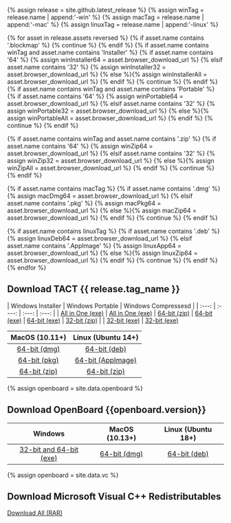 {% assign release = site.github.latest_release %}
{% assign winTag = release.name | append:'-win' %}
{% assign macTag = release.name | append:'-mac' %}
{% assign linuxTag = release.name | append:'-linux' %}

{% for asset in release.assets reversed %}
{% if asset.name contains '.blockmap' %}
{% continue %}
{% endif %}
{% if asset.name contains winTag and asset.name contains 'Installer' %}
{% if asset.name contains '64' %} {% assign winInstaller64 = asset.browser_download_url %}
{% elsif asset.name contains '32' %} {% assign winInstaller32 = asset.browser_download_url %} 
{% else %}{% assign winInstallerAll = asset.browser_download_url %} {% endif %}
{% continue %}
{% endif %}
{% if asset.name contains winTag and asset.name contains 'Portable' %}
{% if asset.name contains '64' %} {% assign winPortable64 = asset.browser_download_url %}
{% elsif asset.name contains '32' %} {% assign winPortable32 = asset.browser_download_url %} 
{% else %}{% assign winPortableAll = asset.browser_download_url %} {% endif %}
{% continue %}
{% endif %}

{% if asset.name contains winTag and asset.name contains '.zip' %}
{% if asset.name contains '64' %} {% assign winZip64 = asset.browser_download_url %}
{% elsif asset.name contains '32' %} {% assign winZip32 = asset.browser_download_url %} 
{% else %}{% assign winZipAll = asset.browser_download_url %} {% endif %}
{% continue %}
{% endif %}

{% if asset.name contains macTag %}
{% if asset.name contains '.dmg' %} {% assign macDmg64 = asset.browser_download_url %}
{% elsif asset.name contains '.pkg' %} {% assign macPkg64 = asset.browser_download_url %} 
{% else %}{% assign macZip64 = asset.browser_download_url %} {% endif %}
{% continue %}
{% endif %}

{% if asset.name contains linuxTag %}
{% if asset.name contains '.deb' %} {% assign linuxDeb64 = asset.browser_download_url %}
{% elsif asset.name contains '.AppImage' %} {% assign linuxApp64 = asset.browser_download_url %} 
{% else %}{% assign linuxZip64 = asset.browser_download_url %} {% endif %}
{% continue %}
{% endif %}
{% endfor %}

## Download TACT {{ release.tag_name }}

| Windows Installer | Windows Portable | Windows Compressesd |
| :---: | :----: | :---: | :---: |
| [All in One (exe)]({{winInstallerAll}}) | [All in One (exe)]({{winPortableAll}}) | [64-bit (zip)]({{winZip64}}) 
| [64-bit (exe)]({{winInstaller64}}) | [64-bit (exe)]({{winPortable64}}) | [32-bit (zip)]({{winZip32}}) |
| [32-bit (exe)]({{winInstaller32}}) | [32-bit (exe)]({{winPortable32}})

| MacOS (10.11+) | Linux (Ubuntu 14+) |
| :---: | :----: |
| [64-bit (dmg)]({{macDmg64}}) | [64-bit (deb)]({{linuxDeb64}}) |
| [64-bit (pkg)]({{macPkg64}}) | [64-bit (AppImage)]({{linuxApp64}}) |
| [64-bit (zip)]({{macZip64}}) | [64-bit (zip)]({{linuxZip64}}) |

{% assign openboard = site.data.openboard %}
## Download OpenBoard {{openboard.version}}

| Windows | MacOS (10.13+) | Linux (Ubuntu 18+) |
| :---: | :----: | :---: |
| [32-bit and 64-bit (exe)]({{openboard.win}}) | [64-bit (dmg)]({{openboard.mac}}) | [64-bit (deb)]({{openboard.linux}}) 

{% assign openboard = site.data.vc %}
## Download Microsoft Visual C++ Redistributables

[Download All (RAR)](https://drive.google.com/uc?id=1qivE7vZKDkjW5-nAH4oYiw5TXTeoRbJB&export=download)